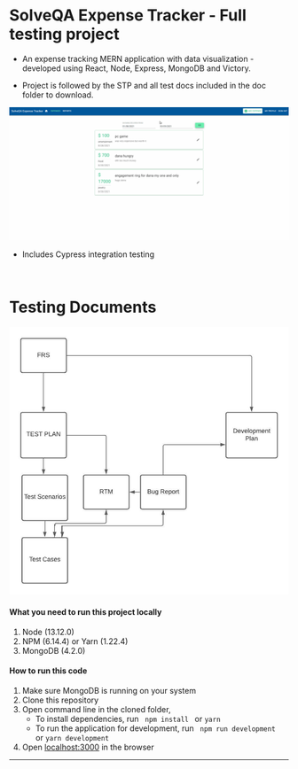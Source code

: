 # SolveQA Expense Tracker - Full testing project

* An expense tracking MERN application with data visualization - developed using React, Node, Express, MongoDB and Victory.

* Project is followed by the STP and all test docs included in the doc folder to download.

![](https://github.com/orensrauch/solveqa-expense-tracker/blob/main/client/assets/githubAssets/ExpenseTracker1.gif?raw=true)

* Includes Cypress integration testing

![]()

# Testing Documents
![](https://github.com/orensrauch/solveqa-expense-tracker/blob/main/doc/DocumentsDiagram.jpeg?raw=true)


#### What you need to run this project locally
1. Node (13.12.0)
2. NPM (6.14.4) or Yarn (1.22.4)
3. MongoDB (4.2.0)

####  How to run this code
1. Make sure MongoDB is running on your system
2. Clone this repository
3. Open command line in the cloned folder,
   - To install dependencies, run ```  npm install  ``` or ``` yarn ```
   - To run the application for development, run ```  npm run development  ``` or ``` yarn development ```
4. Open [localhost:3000](http://localhost:3000/) in the browser
----